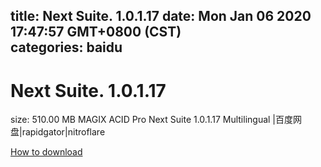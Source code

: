 
title: Next Suite. 1.0.1.17
date: Mon Jan 06 2020 17:47:57 GMT+0800 (CST)    
categories: baidu
---

# Next Suite. 1.0.1.17
size: 510.00 MB
 MAGIX ACID Pro Next Suite 1.0.1.17 Multilingual |百度网盘|rapidgator|nitroflare
 

[How to download](https://bpcam.bemobtrk.com/go/2ceec3aa-1ca2-46d6-b9ff-aaa5c184517c?jno=3656)